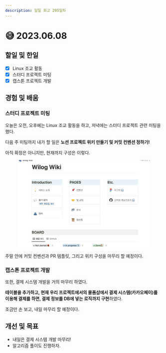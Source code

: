 ```yaml
---
description: 일일 회고 295일차
---
```


# 😅 2023.06.08

## 할일 및 한일&#x20;

* [x] Linux 조교 활동&#x20;
* [x] 스터디 프로젝트 미팅&#x20;
* [x] 캡스톤 프로젝트 개발&#x20;

## 경험 및 배움&#x20;

### 스터디 프로젝트 미팅&#x20;

오늘은 오전, 오후에는 Linux 조교 활동을 하고, 저녁에는 스터디 프로젝트 관련 미팅을 했다.

다음 주 미팅까지 내가 할 일은 **노션 프로젝트 위키 만들기 및 커밋 컨벤션 정하기!**

아직 확정은 아니지만, 현재까지 구성은 이렇다.

<figure><img src="../.gitbook/assets/image (1) (1) (1) (1) (1).png" alt=""><figcaption></figcaption></figure>

주말 안에 커밋 컨벤션과 PR 템플릿, 그리고 위키 구성을 마무리 할 예정이다.

### 캡스톤 프로젝트 개발&#x20;

또한, 결제 시스템 개발을 거의 마무리 하였다.

**테이블을 추가하고, 현재 우리 프로젝트에서의 물품샵에서 결제 시스템(카카오페이)를 이용해 결제를 하면, 결제 정보를 DB에 넣는 로직까지 구현**하였다.

조금만 손 보고, 내일 마무리 할 예정이다.

## 개선 및 목표&#x20;

* 내일은 결제 시스템 개발 마무리!&#x20;
* 알고리즘 풀이도 진행하자.&#x20;
